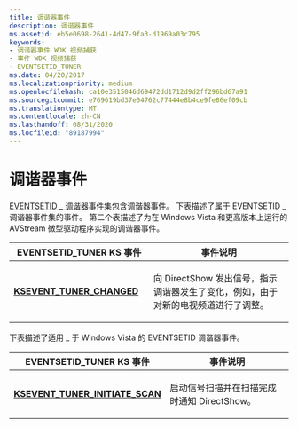 ```yaml
---
title: 调谐器事件
description: 调谐器事件
ms.assetid: eb5e0698-2641-4d47-9fa3-d1969a03c795
keywords:
- 调谐器事件 WDK 视频捕获
- 事件 WDK 视频捕获
- EVENTSETID_TUNER
ms.date: 04/20/2017
ms.localizationpriority: medium
ms.openlocfilehash: ca10e3515046d69472dd1712d9d2ff296bd67a91
ms.sourcegitcommit: e769619bd37e04762c77444e8b4ce9fe86ef09cb
ms.translationtype: MT
ms.contentlocale: zh-CN
ms.lasthandoff: 08/31/2020
ms.locfileid: "89187994"
---
```

# <a name="tuner-events"></a>调谐器事件


[EVENTSETID \_ 调谐器](./eventsetid-tuner.md)事件集包含调谐器事件。 下表描述了属于 EVENTSETID \_ 调谐器事件集的事件。 第二个表描述了为在 Windows Vista 和更高版本上运行的 AVStream 微型驱动程序实现的调谐器事件。

<table>
<colgroup>
<col width="50%" />
<col width="50%" />
</colgroup>
<thead>
<tr class="header">
<th>EVENTSETID_TUNER KS 事件</th>
<th>事件说明</th>
</tr>
</thead>
<tbody>
<tr class="odd">
<td><p><a href="https://docs.microsoft.com/windows-hardware/drivers/stream/ksevent-tuner-changed" data-raw-source="[&lt;strong&gt;KSEVENT_TUNER_CHANGED&lt;/strong&gt;](./ksevent-tuner-changed.md)"><strong>KSEVENT_TUNER_CHANGED</strong></a></p></td>
<td><p>向 DirectShow 发出信号，指示调谐器发生了变化，例如，由于对新的电视频道进行了调整。</p></td>
</tr>
</tbody>
</table>

 

下表描述了适用 \_ 于 Windows Vista 的 EVENTSETID 调谐器事件。

<table>
<colgroup>
<col width="50%" />
<col width="50%" />
</colgroup>
<thead>
<tr class="header">
<th>EVENTSETID_TUNER KS 事件</th>
<th>事件说明</th>
</tr>
</thead>
<tbody>
<tr class="odd">
<td><p><a href="https://docs.microsoft.com/windows-hardware/drivers/stream/ksevent-tuner-initiate-scan" data-raw-source="[&lt;strong&gt;KSEVENT_TUNER_INITIATE_SCAN&lt;/strong&gt;](./ksevent-tuner-initiate-scan.md)"><strong>KSEVENT_TUNER_INITIATE_SCAN</strong></a></p></td>
<td><p>启动信号扫描并在扫描完成时通知 DirectShow。</p></td>
</tr>
</tbody>
</table>

 

 

